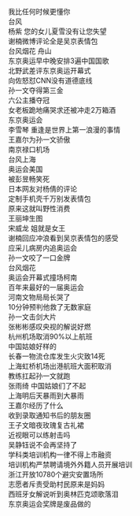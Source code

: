 我比任何时候更懂你  
台风  
杨紫 您的女儿夏雪没有让您失望  
谢楠微博评论全是吴京表情包  
台风烟花 舟山  
东京奥运早中晚安排3遍中国国歌  
北野武差评东京奥运开幕式  
向佐怒怼CNN没有道德底线  
孙一文夺得第三金  
六公主播夺冠  
女老板跪地痛哭求还被冲走2万箱酒  
东京奥运会  
李雪琴 重逢是世界上第一浪漫的事情  
王嘉尔为孙一文骄傲  
南京禄口机场  
台风上海  
奥运会美国  
被彭昱畅笑死  
日本网友对杨倩的评论  
定制手机壳千万别发表情包  
原来这就叫野性消费  
王丽坤生图  
宋威龙 姐就是女王  
谢楠回应冲浪看到吴京表情包的感受  
应采儿病房内追奥运会  
孙一文咬了一口金牌  
台风烟花  
奥运会开幕式撞场柯南  
百年来最好的一届奥运会  
河南文物局局长哭了  
10分钟预判他救了无数家庭  
孙一文击剑大片  
张彬彬感叹央视的解说好燃  
杭州机场取消90%以上航班  
中国姑娘好样的  
长春一物流仓库发生火灾致14死  
上海虹桥机场出港航班大面积取消  
教练扛起孙一文就跑  
张雨绮 中国姑娘们了不起  
上海明后天暴雨到大暴雨  
王嘉尔经历了什么  
收到录取通知书后的朋友圈  
王子文暗夜玫瑰复古礼裙  
近视眼可以练射击吗  
吴静钰说不会再坚持了  
学科类培训机构一律不得上市融资  
培训机构严禁聘请境外外籍人员开展培训  
浙江开放10780个避灾安置场所  
志愿者斥责受助村民原来是妈妈  
西班牙女解说听到奥林匹克颂歌落泪  
东京奥运会奖牌是废品做的  
